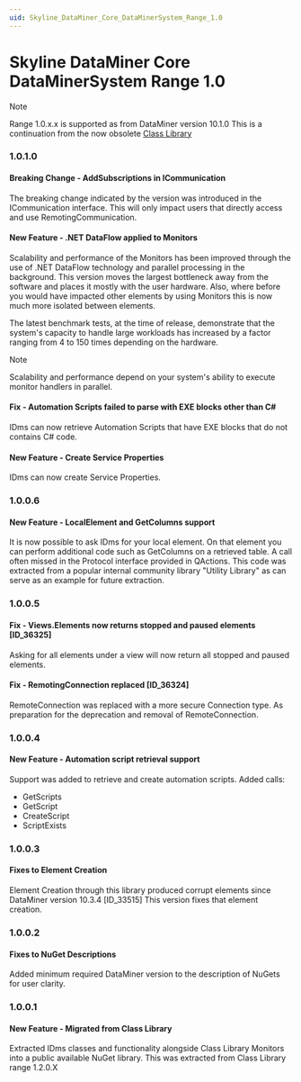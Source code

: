 ```yaml
---
uid: Skyline_DataMiner_Core_DataMinerSystem_Range_1.0
---
```


# Skyline DataMiner Core DataMinerSystem Range 1.0

> [!NOTE]
> Range 1.0.x.x is supported as from DataMiner version 10.1.0
> This is a continuation from the now obsolete [Class Library](xref:ClassLibrary_Range_1.2)

### 1.0.1.0

#### Breaking Change - AddSubscriptions in ICommunication

The breaking change indicated by the version was introduced in the ICommunication interface. This will only impact users that directly access and use RemotingCommunication.

#### New Feature - .NET DataFlow applied to Monitors

Scalability and performance of the Monitors has been improved through the use of .NET DataFlow technology and parallel processing in the background.
This version moves the largest bottleneck away from the software and places it mostly with the user hardware.
Also, where before you would have impacted other elements by using Monitors this is now much more isolated between elements.

The latest benchmark tests, at the time of release, demonstrate that the system's capacity to handle large workloads has increased by a factor ranging from 4 to 150 times depending on the hardware.

>[!Note]
> Scalability and performance depend on your system's ability to execute monitor handlers in parallel.

#### Fix - Automation Scripts failed to parse with EXE blocks other than C#

IDms can now retrieve Automation Scripts that have EXE blocks that do not contains C# code.

#### New Feature - Create Service Properties

IDms can now create Service Properties.

### 1.0.0.6

#### New Feature - LocalElement and GetColumns support

It is now possible to ask IDms for your local element. On that element you can perform additional code such as GetColumns on a retrieved table.
A call often missed in the Protocol interface provided in QActions.
This code was extracted from a popular internal community library "Utility Library" as can serve as an example for future extraction.

### 1.0.0.5

#### Fix - Views.Elements now returns stopped and paused elements \[ID_36325\]

Asking for all elements under a view will now return all stopped and paused elements.

#### Fix - RemotingConnection replaced \[ID_36324\]

​RemoteConnection was replaced with a more secure Connection type. As preparation for the deprecation and removal of RemoteConnection.

### 1.0.0.4

#### New Feature - Automation script retrieval support

Support was added to retrieve and create automation scripts.
Added calls:

- GetScripts
- GetScript
- CreateScript
- ScriptExists

### 1.0.0.3

#### Fixes to Element Creation

Element Creation through this library produced corrupt elements since DataMiner version 10.3.4 \[ID_33515\]
This version fixes that element creation.

### 1.0.0.2

#### Fixes to NuGet Descriptions

Added minimum required DataMiner version to the description of NuGets for user clarity.

### 1.0.0.1

#### New Feature - Migrated from Class Library

Extracted IDms classes and functionality alongside Class Library Monitors into a public available NuGet library.
This was extracted from Class Library range 1.2.0.X